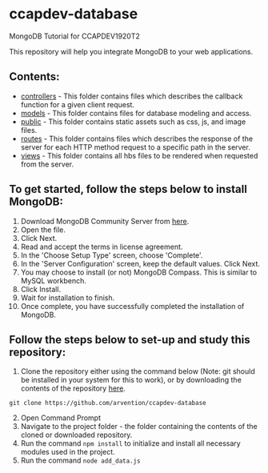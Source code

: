 # ccapdev-database
MongoDB Tutorial for CCAPDEV1920T2

This repository will help you integrate MongoDB to your web applications.

## Contents:
- [controllers](https://github.com/arvention/ccapdev-database/tree/master/controllers) - This folder contains files which describes the callback function for a given client request.
- [models](https://github.com/arvention/ccapdev-database/tree/master/models) - This folder contains files for database modeling and access.
- [public](https://github.com/arvention/ccapdev-database/tree/master/public) - This folder contains static assets such as css, js, and image files.
- [routes](https://github.com/arvention/ccapdev-database/tree/master/routes) - This folder contains files which describes the response of the server for each HTTP method request to a specific path in the server.
- [views](https://github.com/arvention/ccapdev-database/tree/master/views) - This folder contains all hbs files to be rendered when requested from the server.

## To get started, follow the steps below to install MongoDB:
1. Download MongoDB Community Server from [here](https://www.mongodb.com/download-center/community).
2. Open the file.
3. Click Next.
4. Read and accept the terms in license agreement.
5. In the 'Choose Setup Type' screen, choose 'Complete'.
6. In the 'Server Configuration' screen, keep the default values. Click Next.
7. You may choose to install (or not) MongoDB Compass. This is similar to MySQL workbench.
8. Click Install.
9. Wait for installation to finish.
10. Once complete, you have successfully completed the installation of MongoDB.

## Follow the steps below to set-up and study this repository:
1. Clone the repository either using the command below (Note: git should be installed in your system for this to work), or by downloading the contents of the repository [here](https://github.com/arvention/ccapdev-database/archive/master.zip).
```
git clone https://github.com/arvention/ccapdev-database
```
2. Open Command Prompt
3. Navigate to the project folder - the folder containing the contents of the cloned or downloaded repository.
4. Run the command `npm install` to initialize and install all necessary modules used in the project.
5. Run the command `node add_data.js`
